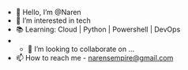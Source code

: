 - 👋 Hello, I’m @Naren
- 👀 I’m interested in tech
- 📚 Learning: Cloud | Python | Powershell | DevOps
- - 💞️ I’m looking to collaborate on ...
- 📫 How to reach me - narensempire@gmail.com

<!---
narensempire/narensempire is a ✨ special ✨ repository because its `README.md` (this file) appears on your GitHub profile.
You can click the Preview link to take a look at your changes.
--->
